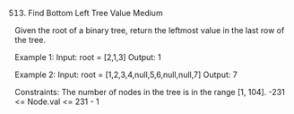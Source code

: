 513. Find Bottom Left Tree Value
Medium

Given the root of a binary tree, return the leftmost value in the last row of the tree.

Example 1:
Input: root = [2,1,3]
Output: 1

Example 2:
Input: root = [1,2,3,4,null,5,6,null,null,7]
Output: 7
 
Constraints:
The number of nodes in the tree is in the range [1, 104].
-231 <= Node.val <= 231 - 1
